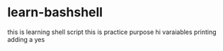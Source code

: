 # learn-bashshell
this is learning shell script
this is practice purpose
hi
varaiables
printing 
adding a 
yes



